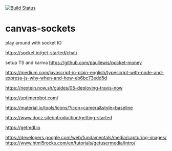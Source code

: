 [![Build Status](https://travis-ci.org/ThomasAndrewMacLean/canvas-sockets.svg?branch=master)](https://travis-ci.org/ThomasAndrewMacLean/canvas-sockets)

# canvas-sockets

play around with socket IO

https://socket.io/get-started/chat/

setup TS and karma
https://github.com/paullewis/pocket-money

https://medium.com/javascript-in-plain-english/typescript-with-node-and-express-js-why-when-and-how-eb6bc73edd5d

https://nextein.now.sh/guides/05-deploying-travis-now

https://uptimerobot.com/

https://material.io/tools/icons/?icon=camera&style=baseline

https://www.docz.site/introduction/getting-started

https://getmdl.io

https://developers.google.com/web/fundamentals/media/capturing-images/
https://www.html5rocks.com/en/tutorials/getusermedia/intro/